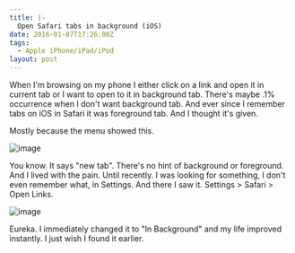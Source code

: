 ```yaml
---
title: |-
  Open Safari tabs in background (iOS)
date: 2016-01-07T17:26:00Z
tags:
  - Apple iPhone/iPad/iPod
layout: post
---
```

When I'm browsing on my phone I either click on a link and open it in current tab or I want to open to it in background tab. There's maybe .1% occurrence when I don't want background tab. And ever since I remember tabs on iOS in Safari it was foreground tab. And I thought it's given.

<!-- excerpt -->

Mostly because the menu showed this.

![image](/i/233541/menu.png)

You know. It says "new tab". There's no hint of background or foreground. And I lived with the pain. Until recently. I was looking for something, I don't even remember what, in Settings. And there I saw it. Settings > Safari > Open Links.

![image](/i/233541/settings.png)

Eureka. I immediately changed it to "In Background" and my life improved instantly. I just wish I found it earlier.